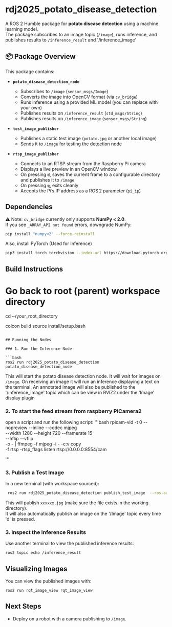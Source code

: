 # rdj2025_potato_disease_detection

A ROS 2 Humble package for **potato disease detection** using a machine learning model.  
The package subscribes to an image topic (`/image`), runs inference, and publishes results to `/inference_result` and '/inference_image'

## 📦 Package Overview

This package contains:

- **`potato_disease_detection_node`**  
  - Subscribes to `/image` (`sensor_msgs/Image`)  
  - Converts the image into OpenCV format (via `cv_bridge`)  
  - Runs inference using a provided ML model (you can replace with your own)
  - Publishes results on `/inference_result` (`std_msgs/String`)
  - Publishes results on `/inference_image` (`sensor_msgs/String`)

- **`test_image_publisher`**  
  - Publishes a static test image (`potato.jpg` or another local image)  
  - Sends it to `/image` for testing the detection node
    
- **`rtsp_image_publisher`** 
  - Connects to an RTSP stream from the Raspberry Pi camera  
  - Displays a live preview in an OpenCV window  
  - On pressing **`d`**, saves the current frame to a configurable directory and publishes it to `/image`  
  - On pressing **`q`**, exits cleanly  
  - Accepts the Pi’s IP address as a ROS 2 parameter (`pi_ip`)

## Dependencies

⚠️ Note: `cv_bridge` currently only supports **NumPy < 2.0**.  
If you see `_ARRAY_API not found` errors, downgrade NumPy:

```bash
pip install "numpy<2" --force-reinstall
```

Also, install PyTorch (Used for Inference)

```bash
pip3 install torch torchvision --index-url https://download.pytorch.org/whl/cpu
```

## Build Instructions

# Go back to root (parent) workspace directory
cd ~/your_root_directory

colcon build
source install/setup.bash
```

## Running the Nodes

### 1. Run the Inference Node

```bash
ros2 run rdj2025_potato_disease_detection potato_disease_detection_node
```

This will start the potato disease detection node. It will wait for images on `/image`.
On receiving an image it will run an inference displaying a text on the terminal. 
An annotated image will also be published to the '/inference_image' topic which can be view in RVIZ2 under the 'Image' display plugin


### 2. To start the feed stream from raspberry PiCamera2
open a script and run the following script: 
'''bash
rpicam-vid -t 0 --nopreview --inline --codec mjpeg \
  --width 1280 --height 720 --framerate 15 \
  --hflip --vflip \
  -o - | ffmpeg -f mjpeg -i - -c:v copy \
  -f rtsp -rtsp_flags listen rtsp://0.0.0.0:8554/cam

  '''


### 3. Publish a Test Image

In a new terminal (with workspace sourced):

```bash
 ros2 run rdj2025_potato_disease_detection publish_test_image  --ros-args -p pi_ip:=<your_pi_ip>

```

This will publish `xxxxxx.jpg` (make sure the file exists in the working directory).  
It will also automatically publish an image on the '/Image' topic every time 'd' is pressed.

### 3. Inspect the Inference Results

Use another terminal to view the published inference results:

```bash
ros2 topic echo /inference_result
```


##  Visualizing Images

You can view the published images with:

```bash
ros2 run rqt_image_view rqt_image_view
```


## Next Steps

    
-   Deploy on a robot with a camera publishing to `/image`.
    

